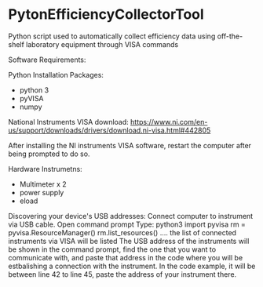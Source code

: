# PytonEfficiencyCollectorTool
Python script used to automatically collect efficiency data using off-the-shelf laboratory equipment through VISA commands


Software Requirements: 

Python Installation Packages: 
- python 3
- pyVISA
- numpy

National Instruments VISA download: 
https://www.ni.com/en-us/support/downloads/drivers/download.ni-visa.html#442805

After installing the NI instruments VISA software, restart the computer after being prompted to do so.

Hardware Instrumetns:
- Multimeter x 2
- power supply
- eload

Discovering your device's USB addresses: 
Connect computer to instrument via USB cable. 
Open command prompt
Type: 
python3
import pyvisa
rm = pyvisa.ResourceManager()
rm.list_resources()
.... the list of connected instruments via VISA will be listed
The USB address of the instruments will be shown in the command prompt, find the one that you want to communicate with, and paste that address in the code where you will be estbalishing a connection with the instrument.  In the code example, it will be between line 42 to line 45, paste the address of your instrument there. 


